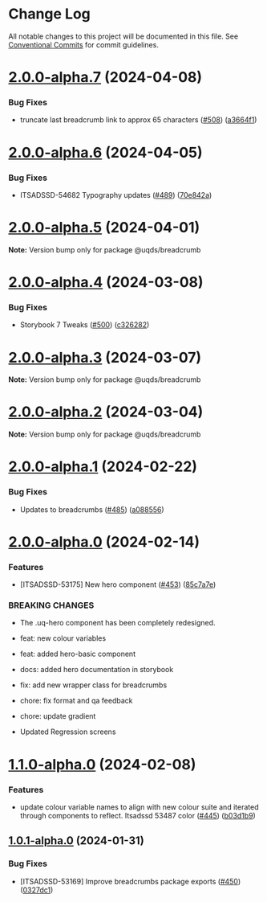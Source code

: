 # Change Log

All notable changes to this project will be documented in this file.
See [Conventional Commits](https://conventionalcommits.org) for commit guidelines.

# [2.0.0-alpha.7](https://github.com/uq-its-ss/design-system/compare/@uqds/breadcrumb@2.0.0-alpha.6...@uqds/breadcrumb@2.0.0-alpha.7) (2024-04-08)

### Bug Fixes

- truncate last breadcrumb link to approx 65 characters ([#508](https://github.com/uq-its-ss/design-system/issues/508)) ([a3664f1](https://github.com/uq-its-ss/design-system/commit/a3664f119b507dcad6b42904b9f36f54e1a93b24))

# [2.0.0-alpha.6](https://github.com/uq-its-ss/design-system/compare/@uqds/breadcrumb@2.0.0-alpha.5...@uqds/breadcrumb@2.0.0-alpha.6) (2024-04-05)

### Bug Fixes

- ITSADSSD-54682 Typography updates ([#489](https://github.com/uq-its-ss/design-system/issues/489)) ([70e842a](https://github.com/uq-its-ss/design-system/commit/70e842a1552cddc9c63452ae63bae91b380f420b))

# [2.0.0-alpha.5](https://github.com/uq-its-ss/design-system/compare/@uqds/breadcrumb@2.0.0-alpha.4...@uqds/breadcrumb@2.0.0-alpha.5) (2024-04-01)

**Note:** Version bump only for package @uqds/breadcrumb

# [2.0.0-alpha.4](https://github.com/uq-its-ss/design-system/compare/@uqds/breadcrumb@2.0.0-alpha.3...@uqds/breadcrumb@2.0.0-alpha.4) (2024-03-08)

### Bug Fixes

- Storybook 7 Tweaks ([#500](https://github.com/uq-its-ss/design-system/issues/500)) ([c326282](https://github.com/uq-its-ss/design-system/commit/c32628230f63775c1e9212a9f8c272d4a88c520a))

# [2.0.0-alpha.3](https://github.com/uq-its-ss/design-system/compare/@uqds/breadcrumb@2.0.0-alpha.2...@uqds/breadcrumb@2.0.0-alpha.3) (2024-03-07)

**Note:** Version bump only for package @uqds/breadcrumb

# [2.0.0-alpha.2](https://github.com/uq-its-ss/design-system/compare/@uqds/breadcrumb@2.0.0-alpha.1...@uqds/breadcrumb@2.0.0-alpha.2) (2024-03-04)

**Note:** Version bump only for package @uqds/breadcrumb

# [2.0.0-alpha.1](https://github.com/uq-its-ss/design-system/compare/@uqds/breadcrumb@2.0.0-alpha.0...@uqds/breadcrumb@2.0.0-alpha.1) (2024-02-22)

### Bug Fixes

- Updates to breadcrumbs ([#485](https://github.com/uq-its-ss/design-system/issues/485)) ([a088556](https://github.com/uq-its-ss/design-system/commit/a088556ae4e3fa97ac3c58af30c0974e0a009e7f))

# [2.0.0-alpha.0](https://github.com/uq-its-ss/design-system/compare/@uqds/breadcrumb@1.1.0-alpha.0...@uqds/breadcrumb@2.0.0-alpha.0) (2024-02-14)

### Features

- [ITSADSSD-53175] New hero component ([#453](https://github.com/uq-its-ss/design-system/issues/453)) ([85c7a7e](https://github.com/uq-its-ss/design-system/commit/85c7a7ef5edd83dc196ae5546beae6094b6c390f))

### BREAKING CHANGES

- The .uq-hero component has been completely redesigned.

- feat: new colour variables

- feat: added hero-basic component

- docs: added hero documentation in storybook

- fix: add new wrapper class for breadcrumbs

- chore: fix format and qa feedback

- chore: update gradient

- Updated Regression screens

# [1.1.0-alpha.0](https://github.com/uq-its-ss/design-system/compare/@uqds/breadcrumb@1.0.1-alpha.0...@uqds/breadcrumb@1.1.0-alpha.0) (2024-02-08)

### Features

- update colour variable names to align with new colour suite and iterated through components to reflect. Itsadssd 53487 color ([#445](https://github.com/uq-its-ss/design-system/issues/445)) ([b03d1b9](https://github.com/uq-its-ss/design-system/commit/b03d1b9a7944f4552750706b276405b0988abf90))

## [1.0.1-alpha.0](https://github.com/uq-its-ss/design-system/compare/@uqds/breadcrumb@1.0.0...@uqds/breadcrumb@1.0.1-alpha.0) (2024-01-31)

### Bug Fixes

- [ITSADSSD-53169] Improve breadcrumbs package exports ([#450](https://github.com/uq-its-ss/design-system/issues/450)) ([0327dc1](https://github.com/uq-its-ss/design-system/commit/0327dc1136f5ab9c3c15d72fe220c44f4f4d533e))
